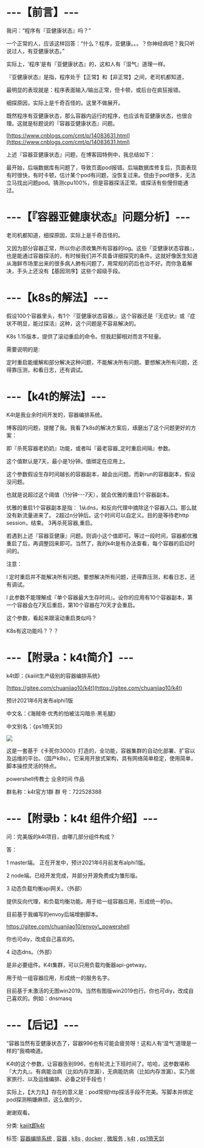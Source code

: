 ﻿# ---【前言】---

我问：“程序有『亚健康状态』吗？”

一个正常的人，应该这样回答：“什么？程序，亚健康。。。？你神经病吧？我只听说过人，有亚健康状态。”

实际上，‘程序’是有『亚健康状态』的，这和人有『湿气』道理一样。

『亚健康状态』是指，程序处于【正常】和【非正常】之间，老司机都知道，

最明显的表现就是：程序表面输入/输出正常，但卡顿，或后台在疯狂报错。

细探原因，实际上是千奇百怪的。这里不做展开。

既然程序有亚健康状态，那么容器内运行的程序，也应该有亚健康状态，也很合理。这就是标题说的『容器亚健康状态』问题。

[https://www.cnblogs.com/cmt/p/14083631.html](https://www.cnblogs.com/cmt/p/14083631.html)

上述『容器亚健康状态』问题，在博客园特例中，我总结如下：

最开始，后端数据库有问题了，导致页面pod报错。后端数据库修复后，页面表现有时很快，有时卡顿，估计某个pod有问题，没恢复过来。但由于pod很多，无法立马找出问题pod。猜测cpu100%，但是容器探活正常。或探活有些慢但能通过。

# ---【『容器亚健康状态』问题分析】---

老司机都知道，细探原因，实际上是千奇百怪的。

又因为部分容器正常，所以你必须收集所有容器的log。这些『亚健康状态容器』，也是能通过容器探活的，有时候我们并不具备详细探究的条件。这就好像医生知道从海鲜市场里出来的很多病人肺有问题了，用常规的药后也治不好。而你急着解决，手头上还没有【基因测序】这些个超级手段。

# ---【k8s的解法】---

假设100个容器里头，有1个『亚健康状态容器』，这个容器还是『无症状』或『症状不明显，能过探活』这种，这个问题是不容易解决的。

K8s 1.15版本，提供了滚动重启的命令。但我赶脚相对而言不轻量。

需要说明的是:

定时重启能缓解和部分解决这种问题，不能解决所有问题。要想解决所有问题，还得靠压测，和看日志，还有调试。

# ---【k4t的解法】---

K4t是我业余时间开发的，容器编排系统。

博客园的问题，提醒了我。我看了k8s的解决方案后，琢磨出了这个问题更好的方案：

即『杀死容器老奶奶』功能，或者叫『最老容器\_定时重启间隔』参数。

这个值默认是7天，最小是1分钟。值绑定在应用上。

这个参数假设生存时间越长的容器副本，越会出问题。而新run的容器副本，假设没问题。

也就是说超过这个阈值（1分钟---7天），就会优雅的重启1个容器副本。

优雅的重启1个容器副本是指：
1从dns，和反向代理中摘除这个容器入口。那么就没有新流量进来了。
2超过n分钟后。这个时间可以自定义。目的是等待老http session，结束。
3再杀死容器,重启。

若遇到上述『容器亚健康』问题。则调小这个值即可。等过一段时间，容器都优雅重启了后，再调整回来即可。当然了，我的k4t是有办法查看，每个容器的启动时间的。

注意：

l 定时重启并不能解决所有问题。要想解决所有问题，还得靠压测，和看日志，还有调试。

l 此参数不能理解成『单个容器最大生存时间』。设你的应用有10个容器副本，第一个容器会在7天后重启，第10个容器在70天才会重启。

这个参数，看起来跟滚动重启类似吗？

K8s有这功能吗？？？

# ---【附录a：k4t简介】---

k4t即：《kaiiit生产级别的容器编排系统》

[https://gitee.com/chuanjiao10/k4t](https://gitee.com/chuanjiao10/k4t)

预计2021年6月发布alphi1版

中文名：《海贼帝·优秀的怕被沽沟暗杀·黑毛腿》

中文别名：《ps1倚天剑》

![](https://img2020.cnblogs.com/blog/456691/202102/456691-20210216160803041-1362737475.jpg)

这是一套基于《卡死你3000》打造的，全功能，容器集群的自动化部署、扩容以及运维的平台。（国产k8s）。它采用开放式架构，具有网络简单稳定，使用简单，脚本操控灵活的特点。

powershell传教士 业余时间 作品

群名称：k4t官方1群  群   号：722528388

# ---【附录b：k4t 组件介绍】---

问：完美版的k4t项目，由哪几部分组件构成？

答：

1 master端。 正在开发中，预计2021年6月前发布alphi1版。

2 node端。已经开发完成，并部分开源免费成为雏形版。

3 动态负载均衡api网关。（外部）

提供反向代理，和负载均衡功能。用于给一组容器应用，形成统一的ip。

目前基于我编写的envoy后端增删脚本。

https://gitee.com/chuanjiao10/envoy\_powershell

你也可diy，改成自己喜欢的。

4 动态dns。（外部）

是非必要组件。K4t集群，可以只用负载均衡器api-getway。

用于给一组容器应用，形成统一的服务名字。

目前基于未激活的无图win2019。当然有图版win2019也行。你也可diy，改成自己喜欢的。例如：dnsmasq

# ---【后记】---

“容器当然有亚健康状态了，容器996也有可能会疲劳呀！这和人有‘湿气’道理是一样的”我喃喃道。

K4t的这个参数，让容器告别996，也有轮流上下班时间了。哈哈，这参数堪称『大力丸』。有病能治病（比如内存泄漏），无病能防病（比如内存泄漏）。实乃居家旅行、以及运维编排、必备之好手段也！

实际上，【大力丸】存在的意义是：pod常规http探活手段不完美。写脚本并绑定pod探测稍嫌麻烦，这么做的少。

谢谢观看。

分类: [kaiiit即k4t](https://www.cnblogs.com/piapia/category/1921541.html)

标签: [容器编排系统](https://www.cnblogs.com/piapia/tag/%E5%AE%B9%E5%99%A8%E7%BC%96%E6%8E%92%E7%B3%BB%E7%BB%9F/) , [容器](https://www.cnblogs.com/piapia/tag/%E5%AE%B9%E5%99%A8/) , [k8s](https://www.cnblogs.com/piapia/tag/k8s/) , [docker](https://www.cnblogs.com/piapia/tag/docker/) , [微服务](https://www.cnblogs.com/piapia/tag/%E5%BE%AE%E6%9C%8D%E5%8A%A1/) , [k4t](https://www.cnblogs.com/piapia/tag/k4t/) , [ps1倚天剑](https://www.cnblogs.com/piapia/tag/ps1%E5%80%9A%E5%A4%A9%E5%89%91/)
